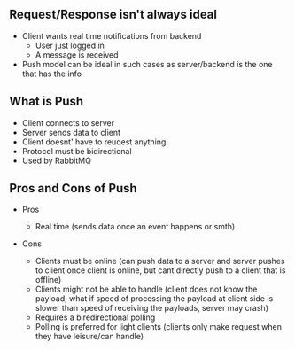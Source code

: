 ## Request/Response isn't always ideal
- Client wants real time notifications from backend
	- User just logged in 
	- A message is received
- Push model can be ideal in such cases as server/backend is the one that has the info

## What is Push
- Client connects to server
- Server sends data to client
- Client doesnt' have to reuqest anything
- Protocol must be bidirectional
- Used by RabbitMQ

## Pros and Cons of Push
- Pros
	- Real time (sends data once an event happens or smth)

- Cons
	- Clients must be online (can push data to a server and server pushes to client once client is online, but cant directly push to a client that is offline)
	- Clients might not be able to handle (client does not know the payload, what if speed of processing the payload at client side is slower than speed of receiving the payloads, server may crash)
	- Requires a biredirectional polling
	- Polling is preferred for light clients (clients only make request when they have leisure/can handle)